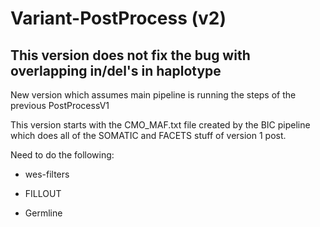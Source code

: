 # Variant-PostProcess (v2)

## This version does not fix the bug with overlapping in/del's in haplotype

New version which assumes main pipeline is running the steps of the previous PostProcessV1

This version starts with the CMO_MAF.txt file created by the BIC pipeline which does all of the SOMATIC and FACETS stuff of version 1 post.

Need to do the following:

* wes-filters

* FILLOUT

* Germline
